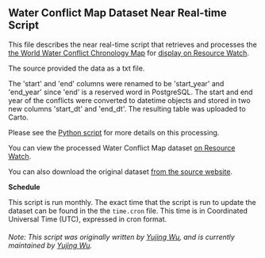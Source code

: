 ## Water Conflict Map Dataset Near Real-time Script
This file describes the near real-time script that retrieves and processes the [the World Water Conflict Chronology Map](https://www.worldwater.org/water-conflict/ ) for [display on Resource Watch](https://resourcewatch.org/data/explore/24928aa3-28d3-457c-ad2a-62f3c83ef663).

The source provided the data as a txt file.

The 'start' and 'end' columns were renamed to be 'start_year' and 'end_year' since 'end' is a reserved word in PostgreSQL. The start and end year of the conflicts were converted to datetime objects and stored in two new columns 'start_dt' and 'end_dt'. The resulting table was uploaded to Carto. 

Please see the [Python script](https://github.com/resource-watch/nrt-scripts/blob/master/soc_049_water_conflict_map/contents/src/__init__.py) for more details on this processing.

You can view the processed Water Conflict Map dataset [on Resource Watch](https://resourcewatch.org/data/explore/24928aa3-28d3-457c-ad2a-62f3c83ef663).

You can also download the original dataset [from the source website](https://www.worldwater.org/water-conflict/ ).

**Schedule**

This script is run monthly. The exact time that the script is run to update the dataset can be found in the the `time.cron` file. This time is in Coordinated Universal Time (UTC), expressed in cron format.


###### Note: This script was originally written by [Yujing Wu](https://www.wri.org/profile/yujing-wu), and is currently maintained by [Yujing Wu](https://www.wri.org/profile/yujing-wu).
